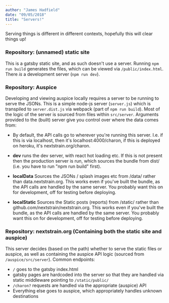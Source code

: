 ```yaml
---
author: "James Hadfield"
date: "09/05/2018"
title: "Servers!"
---
```


Serving things is different in different contexts, hopefully this will clear things up!

### Repository: (unnamed) static site
This is a gatsby static site, and as such doesn't use a server.
Running `npm run build` generates the files, which can be viewed via `/public/index.html`.
There _is_ a development server (`npm run dev`).

### Repository: Auspice
Developing and viewing auspice locally requires a server to be running to serve the JSONs.
This is a simple node-js server (`server.js`) which is transpiled to `server.dist.js` via webpack (part of `npm run build`).
Most of the logic of the server is sourced from files within `src/server`.
Arguments provided to the (built) server give you control over where the data comes from:

* By default, the API calls go to wherever you're running this server.
I.e. if this is via localhost, then it's localhost:4000/charon, if this is deployed on heroku, it's nextstrain.org/charon.

* **dev** runs the dev server, with react hot loading etc. If this is not present then
the production server is run, which sources the bundle from dist/
(i.e. you have to run "npm run build" first).

* **localData** Sources the JSONs / splash images etc from /data/ rather than data.nextstrain.org.
This works even if you've built the bundle, as the API calls are handled by the same server.
You probably want this on for development, off for testing before deploying.

* **localStatic** Sources the Static posts (reports) from /static/ rather than github.com/nextstrain/nextstrain.org.
This works even if you've built the bundle, as the API calls are handled by the same server.
You probably want this on for development, off for testing before deploying.


### Repository: nextstrain.org (Containing both the static site and auspice)
This server decides (based on the path) whether to serve the static files or auspice, as well as containing the auspice API logic (sourced from `/auspice/src/server`).
Common endpoints:

* `/` goes to the gatsby index.html
* gatsby pages are hardcoded into the server so that they are handled via static middleware pointing to `/static/public/`
* `/charon?` requests are handled via the appropriate (auspice) API
* Everything else goes to auspice, which appropriately handles unknown destinations
